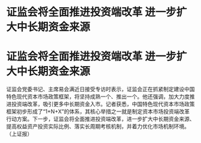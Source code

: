 # 证监会将全面推进投资端改革 进一步扩大中长期资金来源

# 证监会将全面推进投资端改革 进一步扩大中长期资金来源

证监会党委书记、主席易会满近日接受专访时表示，证监会正在抓紧制定建设中国特色现代资本市场政策框架，将坚持成熟一个、推出一个。他还强调，加大力度推进投资端改革，吸引更多中长期资金入市。记者获悉，中国特色现代资本市场政策框架初步形成了“1+N+X”的体系，其核心举措之一就是制定资本市场投资端改革行动方案。下一步，证监会将全面推进投资端改革，进一步扩大中长期资金来源、提高权益资产投资实际比例、落实长周期考核机制，并着力优化市场机制环境。（上证报）

